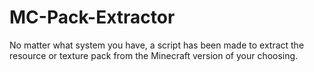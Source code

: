 # MC-Pack-Extractor
No matter what system you have, a script has been made to extract the resource or texture pack from the Minecraft version of your choosing.
